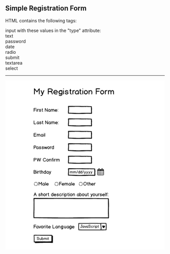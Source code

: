 ## Simple Registration Form

HTML contains the following tags:

input with these values in the "type" attribute:<br>
text<br>
password<br>
date<br>
radio<br>
submit<br>
textarea<br>
select
___
![](https://raw.githubusercontent.com/jupiterorbita/simple-registration-form/master/registration.png)